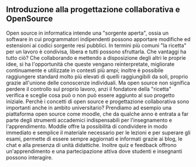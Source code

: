 ## Introduzione alla progettazione collaborativa e OpenSource
Open source in informatica intende una "sorgente aperta", ossia un software in cui programmatori indipendenti possono apportare modifiche ed estensioni ai codici sorgente resi pubblici. In termini più comuni "la ricetta" per un lavoro è condivisa, libera e tutti possono sfruttarla. 
Che vantaggi ha tutto ciò? Che collaborando e mettendo a disposizione degli altri le proprie idee, si ha l'opportunità che queste vengano reinterpretate, migliorate continuamente e utilizzate in contesti più ampi; inoltre è possibile raggiungere standard molto più elevati di quelli raggiungibili da soli, proprio grazie all'unione delle conoscenze individuali. Ma open source non significa perdere il controllo sul proprio lavoro, anzi il fondatore della "ricetta" verifica e sceglie cosa può o non può essere aggiunto al suo progetto iniziale. 
Perchè i concetti di open source e progettazione collaborativa sono importanti anche in ambito universitario? Prendiamo ad esempio una piattaforma open source come moodle, che da qualche anno è entrata a far parte degli strumenti accademici indispensabili per l'insegnamento e l'apprendimento. Moddle offre la possibilità di condividere in modo immediato e semplice il materiale necessario per le lezioni e per superare gli esami, permette di essere sempre aggiornati e informati grazie ai blog, le chat e alla presenza di unità didattiche. Inoltre quiz e feedback offrono un'apprendimento e una partecipazione attiva dove studenti e insegnanti possono interagire. 
